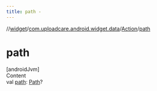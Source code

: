 ```yaml
---
title: path -
---
```

//[widget](../../index.md)/[com.uploadcare.android.widget.data](../index.md)/[Action](index.md)/[path](path.md)



# path  
[androidJvm]  
Content  
val [path](path.md): [Path](../-path/index.md)?  



